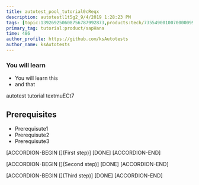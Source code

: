 ```yaml
---
title: autotest_pool_tutorial0cReqx
description: autotestl1t5g2_9/4/2019 1:28:23 PM
tags: [topic:139269250608756787992873,products:tech/73554900100700000996,tutorial:experience/advanced]
primary_tag: tutorial:product/sapHana
time: 486
author_profile: https://github.com/ksAutotests
author_name: ksAutotests
---
```

### You will learn
- You will learn this
- and that

autotest tutorial textmuECt7

## Prerequisites
- Prerequisute1
- Prerequisute2
- Prerequisute3

[ACCORDION-BEGIN [](First step)]
[DONE]
[ACCORDION-END]

[ACCORDION-BEGIN [](Second step)]
[DONE]
[ACCORDION-END]

[ACCORDION-BEGIN [](Third step)]
[DONE]
[ACCORDION-END]

